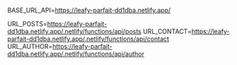 BASE_URL_API=https://leafy-parfait-dd1dba.netlify.app/

URL_POSTS=https://leafy-parfait-dd1dba.netlify.app/.netlify/functions/api/posts
URL_CONTACT=https://leafy-parfait-dd1dba.netlify.app/.netlify/functions/api/contact
URL_AUTHOR=https://leafy-parfait-dd1dba.netlify.app/.netlify/functions/api/author
